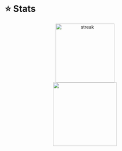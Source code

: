 # ⭐ Stats
<p align="center">
  <a href="https://git.io/streak-stats">
  <img alt="streak" title="streak" src="https://github-readme-streak-stats.herokuapp.com?user=vczoika&theme=radical&hide_border=true&count_private=true"height="185"/>
  </a>
  <br>
  <a href="https://github.com/anuraghazra/github-readme-stats">
  <img src="https://github-readme-stats.vercel.app/api/top-langs/?username=vczoika&theme=radical&layout=compact&bg_color=0d1117&text_color=FFF&hide_border=true" height="200">
  </a>
</p>




